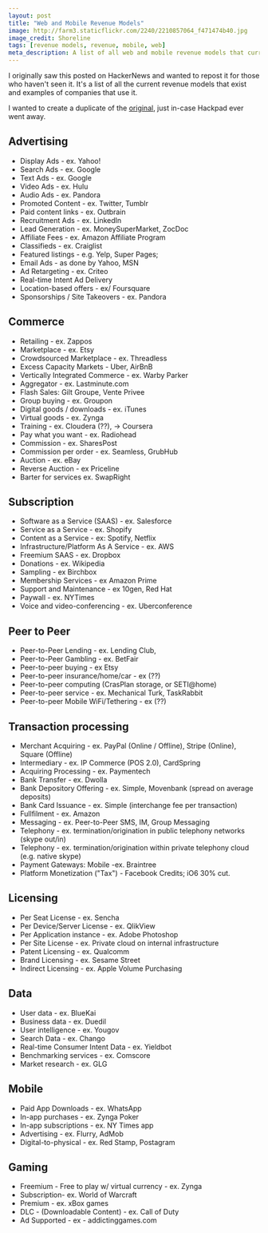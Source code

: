 ```yaml
---
layout: post
title: "Web and Mobile Revenue Models"
image: http://farm3.staticflickr.com/2240/2210857064_f471474b40.jpg
image_credit: Shoreline
tags: [revenue models, revenue, mobile, web]
meta_description: A list of all web and mobile revenue models that currently exist.
---
```


I originally saw this posted on HackerNews and wanted to repost it for those who haven't seen it. It's a list of all the current revenue models that exist and examples of companies that use it. 

I wanted to create a duplicate of the [original][1], just in-case Hackpad ever went away.

## Advertising

* Display Ads - ex. Yahoo!
* Search Ads - ex. Google
* Text Ads - ex. Google
* Video Ads - ex. Hulu
* Audio Ads - ex. Pandora
* Promoted Content - ex. Twitter, Tumblr
* Paid content links - ex. Outbrain
* Recruitment Ads - ex. LinkedIn
* Lead Generation - ex. MoneySuperMarket, ZocDoc
* Affiliate Fees - ex. Amazon Affiliate Program
* Classifieds - ex. Craiglist
* Featured listings - e.g. Yelp, Super Pages;
* Email Ads - as done by Yahoo, MSN
* Ad Retargeting - ex. Criteo 
* Real-time Intent Ad Delivery
* Location-based offers - ex/ Foursquare
* Sponsorships / Site Takeovers -  ex. Pandora

## Commerce

* Retailing - ex. Zappos
* Marketplace - ex. Etsy
* Crowdsourced Marketplace - ex. Threadless
* Excess Capacity Markets - Uber, AirBnB
* Vertically Integrated Commerce - ex. Warby Parker
* Aggregator - ex. Lastminute.com
* Flash Sales:  Gilt Groupe, Vente Privee
* Group buying - ex. Groupon
* Digital goods / downloads - ex. iTunes
* Virtual goods - ex. Zynga
* Training - ex. Cloudera (??), -> Coursera
* Pay what you want - ex. Radiohead
* Commission - ex. SharesPost
* Commission per order - ex. Seamless, GrubHub
* Auction - ex. eBay
* Reverse Auction - ex Priceline
* Barter for services ex. SwapRight

## Subscription
* Software as a Service (SAAS) - ex. Salesforce
* Service as a Service - ex. Shopify
* Content as a Service - ex: Spotify, Netflix
* Infrastructure/Platform As A Service - ex. AWS
* Freemium SAAS - ex. Dropbox
* Donations - ex. Wikipedia
* Sampling - ex Birchbox
* Membership Services - ex Amazon Prime
* Support and Maintenance - ex 10gen, Red Hat
* Paywall - ex. NYTimes
* Voice and video-conferencing - ex. Uberconference

## Peer to Peer
* Peer-to-Peer Lending - ex. Lending Club,
* Peer-to-Peer Gambling - ex. BetFair
* Peer-to-peer buying - ex Etsy
* Peer-to-peer insurance/home/car - ex (??)
* Peer-to-peer computing (CrasPlan storage, or SETI@home)
* Peer-to-peer service - ex. Mechanical Turk, TaskRabbit
* Peer-to-peer Mobile WiFi/Tethering - ex (??)

## Transaction processing
* Merchant Acquiring - ex. PayPal (Online / Offline), Stripe (Online), Square (Offline)
* Intermediary - ex. IP Commerce (POS 2.0), CardSpring
* Acquiring Processing - ex. Paymentech
* Bank Transfer - ex. Dwolla
* Bank Depository Offering - ex. Simple, Movenbank (spread on average deposits)
* Bank Card Issuance - ex. Simple (interchange fee per transaction)
* Fullfilment - ex. Amazon
* Messaging - ex. Peer-to-Peer SMS, IM, Group Messaging
* Telephony - ex. termination/origination in public telephony networks (skype out/in)
* Telephony - ex. termination/origination within private telephony cloud (e.g. native skype)
* Payment Gateways: Mobile -ex. Braintree
* Platform Monetization ("Tax") - Facebook Credits; iO6 30% cut.

## Licensing
* Per Seat License - ex. Sencha
* Per Device/Server License - ex. QlikView
* Per Application instance - ex. Adobe Photoshop
* Per Site License - ex. Private cloud on internal infrastructure
* Patent Licensing - ex. Qualcomm
* Brand Licensing - ex. Sesame Street
* Indirect Licensing - ex. Apple Volume Purchasing

## Data
* User data - ex. BlueKai
* Business data - ex. Duedil
* User intelligence - ex. Yougov
* Search Data - ex. Chango
* Real-time Consumer Intent Data - ex. Yieldbot
* Benchmarking services - ex. Comscore
* Market research - ex. GLG

## Mobile
* Paid App Downloads - ex. WhatsApp
* In-app purchases - ex. Zynga Poker
* In-app subscriptions - ex. NY Times app
* Advertising - ex. Flurry, AdMob
* Digital-to-physical - ex. Red Stamp, Postagram

## Gaming
* Freemium - Free to play w/ virtual currency - ex. Zynga
* Subscription-  ex. World of Warcraft
* Premium - ex. xBox games
* DLC - (Downloadable Content)  - ex. Call of Duty
* Ad Supported - ex - addictinggames.com

[1]: https://hackpad.com/EgXuEtSibE7